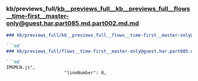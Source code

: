 ### kb/previews_full/kb__previews_full__kb__previews_full__flows__time-first__master-only@guest.har.part085.md.part002.md.md

```md
### kb/previews_full/kb__previews_full__flows__time-first__master-only@guest.har.part085.md.part002.md

```md
### kb/previews_full/flows__time-first__master-only@guest.har.part085.md (part 002)

```md
IMGMLN.js",
                      "lineNumber": 0,
            
```

```

```

```
